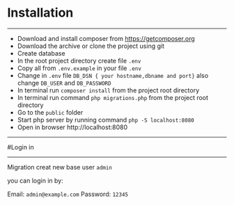 
# Installation
___
* Download and install composer from https://getcomposer.org
* Download the archive or clone the project using git
* Create database
* In the root project directory create file ```.env```
* Copy all from ```.env.example``` in your file ```.env```
* Change in ```.env``` file ```DB_DSN { your hostname,dbname and port}``` also change ```DB_USER``` and ```DB_PASSWORD```
* In terminal run ```composer install``` from the project root directory
* In terminal run command  ```php migrations.php``` from the project root directory
* Go to the ```public``` folder
* Start php server by running command ```php -S localhost:8080```
* Open in browser http://localhost:8080
___

#Login in
___

Migration creat new base user `admin`

you can login in by:

Email: ```admin@example.com```
Password: ```12345```